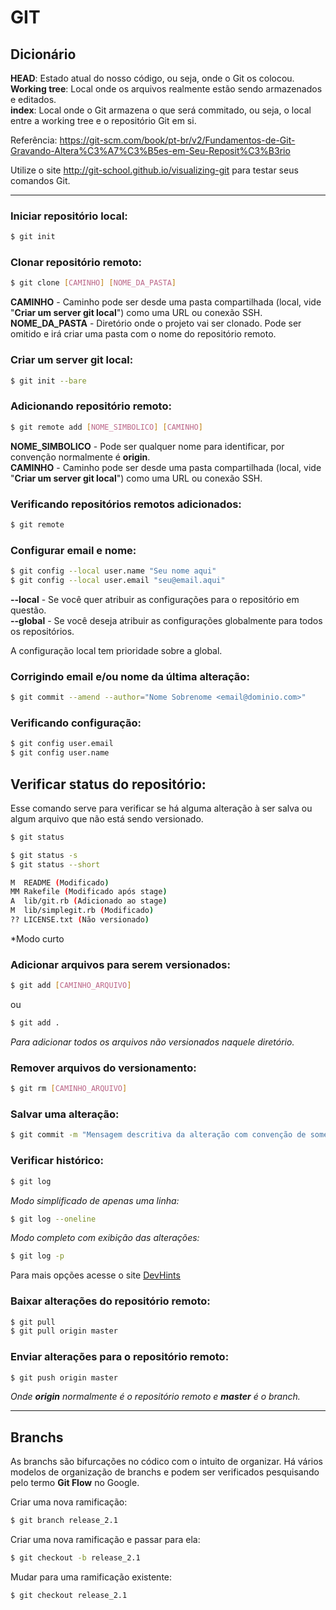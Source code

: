 # GIT

## Dicionário

**HEAD**: Estado atual do nosso código, ou seja, onde o Git os colocou.  
**Working tree**: Local onde os arquivos realmente estão sendo armazenados e editados.  
**index**: Local onde o Git armazena o que será commitado, ou seja, o local entre a working tree e o repositório Git em si.

Referência: <https://git-scm.com/book/pt-br/v2/Fundamentos-de-Git-Gravando-Altera%C3%A7%C3%B5es-em-Seu-Reposit%C3%B3rio>

Utilize o site <http://git-school.github.io/visualizing-git> para testar seus comandos Git.

---

### Iniciar repositório local:

```bash
$ git init
```

### Clonar repositório remoto:

```bash
$ git clone [CAMINHO] [NOME_DA_PASTA]
```

**CAMINHO** - Caminho pode ser desde uma pasta compartilhada (local, vide "**Criar um server git local**") como uma URL ou conexão SSH.  
**NOME_DA_PASTA** - Diretório onde o projeto vai ser clonado. Pode ser omitido e irá criar uma pasta com o nome do repositório remoto.

### Criar um server git local:

```bash
$ git init --bare
```

### Adicionando repositório remoto:

```bash
$ git remote add [NOME_SIMBOLICO] [CAMINHO]
```

**NOME_SIMBOLICO** - Pode ser qualquer nome para identificar, por convenção normalmente é **origin**.  
**CAMINHO** - Caminho pode ser desde uma pasta compartilhada (local, vide "**Criar um server git local**") como uma URL ou conexão SSH.

### Verificando repositórios remotos adicionados:

```bash
$ git remote
```

### Configurar email e nome:

```bash
$ git config --local user.name "Seu nome aqui"
$ git config --local user.email "seu@email.aqui"
```

**--local** - Se você quer atribuir as configurações para o repositório em questão.  
**--global** - Se você deseja atribuir as configurações globalmente para todos os repositórios.

A configuração local tem prioridade sobre a global.

### Corrigindo email e/ou nome da última alteração:

```bash
$ git commit --amend --author="Nome Sobrenome <email@dominio.com>"
```

### Verificando configuração:

```bash
$ git config user.email
$ git config user.name
```

## Verificar status do repositório:

Esse comando serve para verificar se há alguma alteração à ser salva ou algum arquivo que não está sendo versionado.

```bash
$ git status
```

```bash
$ git status -s
$ git status --short

M  README (Modificado)
MM Rakefile (Modificado após stage)
A  lib/git.rb (Adicionado ao stage)
M  lib/simplegit.rb (Modificado)
?? LICENSE.txt (Não versionado)
```

*Modo curto

### Adicionar arquivos para serem versionados:

```bash
$ git add [CAMINHO_ARQUIVO]
```

ou

```bash
$ git add .
```

*Para adicionar todos os arquivos não versionados naquele diretório.*

### Remover arquivos do versionamento:

```bash
$ git rm [CAMINHO_ARQUIVO]
```

### Salvar uma alteração:

```bash
$ git commit -m "Mensagem descritiva da alteração com convenção de somente uma linha"
```

### Verificar histórico:

```bash
$ git log
```

*Modo simplificado de apenas uma linha:*

```bash
$ git log --oneline
```

*Modo completo com exibição das alterações:*

```bash
$ git log -p
```

Para mais opções acesse o site [DevHints](https://devhints.io/git-log)

### Baixar alterações do repositório remoto:

```bash
$ git pull
$ git pull origin master
```

### Enviar alterações para o repositório remoto:

```bash
$ git push origin master
```

*Onde **origin** normalmente é o repositório remoto e **master** é o branch.*

---

## Branchs

As branchs são bifurcações no códico com o intuito de organizar. Há vários modelos de organização de branchs e podem ser verificados pesquisando pelo termo **Git Flow** no Google.

Criar uma nova ramificação:

```bash
$ git branch release_2.1
```

Criar uma nova ramificação e passar para ela:

```bash
$ git checkout -b release_2.1
```

Mudar para uma ramificação existente:

```bash
$ git checkout release_2.1
```
